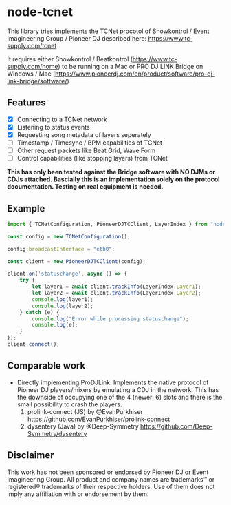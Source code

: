 # node-tcnet

This library tries implements the TCNet procotol of Showkontrol / Event Imagineering Group / Pioneer DJ described here: https://www.tc-supply.com/tcnet

It requires either Showkontrol / Beatkontrol (https://www.tc-supply.com/home) to be running on a Mac or PRO DJ LINK Bridge on Windows / Mac (https://www.pioneerdj.com/en/product/software/pro-dj-link-bridge/software/)

## Features

- [x] Connecting to a TCNet network
- [x] Listening to status events
- [x] Requesting song metadata of layers seperately
- [ ] Timestamp / Timesync / BPM capabilities of TCNet
- [ ] Other request packets like Beat Grid, Wave Form
- [ ] Control capabilities (like stopping layers) from TCNet

**This has only been tested against the Bridge software with NO DJMs or CDJs attached. Bascially this is an implementation solely on the protocol documentation. Testing on real equipment is needed.**

## Example
```typescript
import { TCNetConfiguration, PioneerDJTCClient, LayerIndex } from "node-tcnet"

const config = new TCNetConfiguration();

config.broadcastInterface = "eth0";

const client = new PioneerDJTCClient(config);

client.on('statuschange', async () => {
    try {
        let layer1 = await client.trackInfo(LayerIndex.Layer1);
        let layer2 = await client.trackInfo(LayerIndex.Layer2);
        console.log(layer1);
        console.log(layer2);
    } catch (e) {
        console.log("Error while processing statuschange");
        console.log(e);
    }        
});
client.connect();
```

## Comparable work
- Directly implementing ProDJLink: Implements the native protocol of Pioneer DJ players/mixers by emulating a CDJ in the network. This has the downside of occupying one of the 4 (newer: 6) slots and there is the small possibility to crash the players.
  1. prolink-connect (JS) by @EvanPurkhiser https://github.com/EvanPurkhiser/prolink-connect
  2. dysentery (Java) by @Deep-Symmetry https://github.com/Deep-Symmetry/dysentery

## Disclaimer

This work has not been sponsored or endorsed by Pioneer DJ or Event Imagineering Group. All product and company names are trademarks™ or registered® trademarks of their respective holders. Use of them does not imply any affiliation with or endorsement by them.

